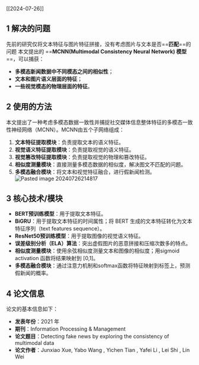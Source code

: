 [[2024-07-26]]
## 1 解决的问题

先前的研究仅将文本特征与图片特征拼接，没有考虑图片与文本是否==**匹配**==的问题
本文提出的 ==**MCNN(Multimodal Consistency Neural Network) 模型**==，可以捕获：

- **多模态新闻数据中不同模态之间的相似性**；
- **文本和图片语义层面的特征**；
- **一些视觉模态的物理层面的特征**。
## 2 使用的方法

本文提出了一种考虑多模态数据一致性并捕捉社交媒体信息整体特征的多模态一致性神经网络（MCNN）。MCNN由五个子网络组成：

1. **文本特征提取模块**：负责提取文本的语义特征。
2. **视觉语义特征提取模块**：负责提取视觉的语义特征。
3. **视觉篡改特征提取模块**：负责提取视觉的物理和篡改特征。
4. **相似度测量模块**：直接测量多模态数据的相似度，解决图文不匹配的问题。
5. **多模态融合模块**：将文本和视觉特征融合，进行假新闻检测。
![Pasted image 20240726214817](https://github.com/user-attachments/assets/ee08ac52-dd33-47f5-a180-ac73b279933f)

## 3 核心技术/模块

- **BERT预训练模型**：用于提取文本特征。
- **BiGRU**：用于提取文本特征的时间属性；将 BERT 生成的文本特征转化为文本特征序列（text features sequence）。
- **ResNet50预训练模型**：用于提取图像的视觉语义特征。
- **误差级别分析（ELA）算法**：突出虚假图片的恶意拼接和压缩次数多的特点。
- **相似度测量模块**：使用余弦相似度测量文本和图像的相似度；用sigmoid activation 函数将结果映射到 \[0,1\]。
- **多模态融合模块**：通过注意力机制和softmax函数将特征映射到标签上，预测假新闻的概率。

## 4 论文信息

论文的基本信息如下：
- **发表年份**：2021 年
- **期刊**：Information Processing & Management
- **论文题目**：Detecting fake news by exploring the consistency of multimodal data
- **论文作者**：Junxiao Xue, Yabo Wang , Yichen Tian , Yafei Li , Lei Shi , Lin Wei 
